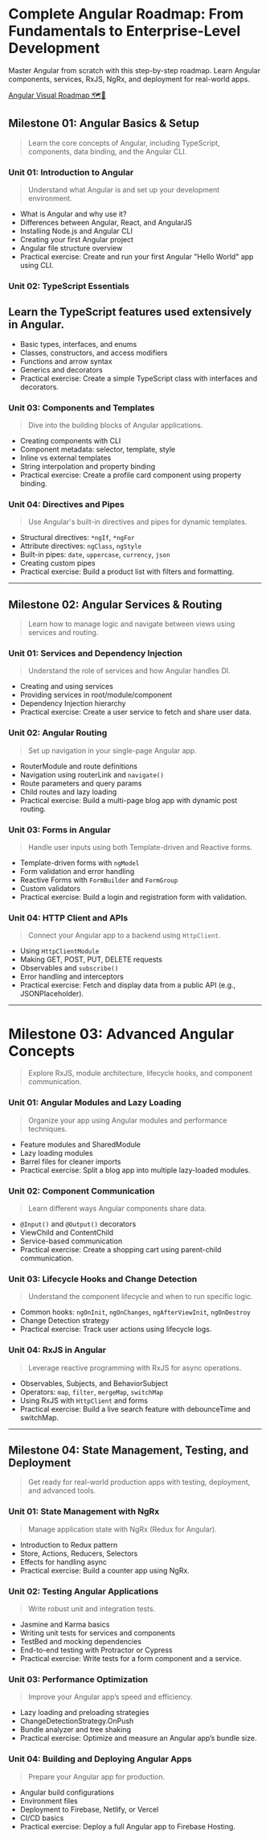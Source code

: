 # Complete Angular Roadmap: From Fundamentals to Enterprise-Level Development
Master Angular from scratch with this step-by-step roadmap. Learn Angular components, services, RxJS, NgRx, and deployment for real-world apps.

[Angular Visual Roadmap 🗺️🎯](https://www.onepin.io/progress/Complete-Angular-Roadmap:-From-Fundamentals-to-Enterprise-Level-Development-6838400970239f677e7c53dd)

## Milestone 01: Angular Basics & Setup  
> Learn the core concepts of Angular, including TypeScript, components, data binding, and the Angular CLI.

### Unit 01: Introduction to Angular  
> Understand what Angular is and set up your development environment.  
- What is Angular and why use it?  
- Differences between Angular, React, and AngularJS  
- Installing Node.js and Angular CLI  
- Creating your first Angular project  
- Angular file structure overview  
- Practical exercise: Create and run your first Angular "Hello World" app using CLI.

### Unit 02: TypeScript Essentials  
## Learn the TypeScript features used extensively in Angular.  
- Basic types, interfaces, and enums  
- Classes, constructors, and access modifiers  
- Functions and arrow syntax  
- Generics and decorators  
- Practical exercise: Create a simple TypeScript class with interfaces and decorators.

### Unit 03: Components and Templates  
> Dive into the building blocks of Angular applications.  
- Creating components with CLI  
- Component metadata: selector, template, style  
- Inline vs external templates  
- String interpolation and property binding  
- Practical exercise: Create a profile card component using property binding.

### Unit 04: Directives and Pipes  
> Use Angular's built-in directives and pipes for dynamic templates.  
- Structural directives: `*ngIf`, `*ngFor`  
- Attribute directives: `ngClass`, `ngStyle`  
- Built-in pipes: `date`, `uppercase`, `currency`, `json`  
- Creating custom pipes  
- Practical exercise: Build a product list with filters and formatting.

---

## Milestone 02: Angular Services & Routing  
> Learn how to manage logic and navigate between views using services and routing.

### Unit 01: Services and Dependency Injection  
> Understand the role of services and how Angular handles DI.  
- Creating and using services  
- Providing services in root/module/component  
- Dependency Injection hierarchy  
- Practical exercise: Create a user service to fetch and share user data.

### Unit 02: Angular Routing  
> Set up navigation in your single-page Angular app.  
- RouterModule and route definitions  
- Navigation using routerLink and `navigate()`  
- Route parameters and query params  
- Child routes and lazy loading  
- Practical exercise: Build a multi-page blog app with dynamic post routing.

### Unit 03: Forms in Angular  
> Handle user inputs using both Template-driven and Reactive forms.  
- Template-driven forms with `ngModel`  
- Form validation and error handling  
- Reactive Forms with `FormBuilder` and `FormGroup`  
- Custom validators  
- Practical exercise: Build a login and registration form with validation.

### Unit 04: HTTP Client and APIs  
> Connect your Angular app to a backend using `HttpClient`.  
- Using `HttpClientModule`  
- Making GET, POST, PUT, DELETE requests  
- Observables and `subscribe()`  
- Error handling and interceptors  
- Practical exercise: Fetch and display data from a public API (e.g., JSONPlaceholder).

---

# Milestone 03: Advanced Angular Concepts  
> Explore RxJS, module architecture, lifecycle hooks, and component communication.

### Unit 01: Angular Modules and Lazy Loading  
> Organize your app using Angular modules and performance techniques.  
- Feature modules and SharedModule  
- Lazy loading modules  
- Barrel files for cleaner imports  
- Practical exercise: Split a blog app into multiple lazy-loaded modules.

### Unit 02: Component Communication  
> Learn different ways Angular components share data.  
- `@Input()` and `@Output()` decorators  
- ViewChild and ContentChild  
- Service-based communication  
- Practical exercise: Create a shopping cart using parent-child communication.

### Unit 03: Lifecycle Hooks and Change Detection  
> Understand the component lifecycle and when to run specific logic.  
- Common hooks: `ngOnInit`, `ngOnChanges`, `ngAfterViewInit`, `ngOnDestroy`  
- Change Detection strategy  
- Practical exercise: Track user actions using lifecycle logs.

### Unit 04: RxJS in Angular  
> Leverage reactive programming with RxJS for async operations.  
- Observables, Subjects, and BehaviorSubject  
- Operators: `map`, `filter`, `mergeMap`, `switchMap`  
- Using RxJS with `HttpClient` and forms  
- Practical exercise: Build a live search feature with debounceTime and switchMap.

---

## Milestone 04: State Management, Testing, and Deployment  
> Get ready for real-world production apps with testing, deployment, and advanced tools.

### Unit 01: State Management with NgRx  
> Manage application state with NgRx (Redux for Angular).  
- Introduction to Redux pattern  
- Store, Actions, Reducers, Selectors  
- Effects for handling async  
- Practical exercise: Build a counter app using NgRx.

### Unit 02: Testing Angular Applications  
> Write robust unit and integration tests.  
- Jasmine and Karma basics  
- Writing unit tests for services and components  
- TestBed and mocking dependencies  
- End-to-end testing with Protractor or Cypress  
- Practical exercise: Write tests for a form component and a service.

### Unit 03: Performance Optimization  
> Improve your Angular app’s speed and efficiency.  
- Lazy loading and preloading strategies  
- ChangeDetectionStrategy.OnPush  
- Bundle analyzer and tree shaking  
- Practical exercise: Optimize and measure an Angular app’s bundle size.

### Unit 04: Building and Deploying Angular Apps  
> Prepare your Angular app for production.  
- Angular build configurations  
- Environment files  
- Deployment to Firebase, Netlify, or Vercel  
- CI/CD basics  
- Practical exercise: Deploy a full Angular app to Firebase Hosting.


